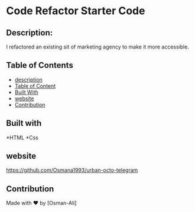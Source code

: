 # Code Refactor Starter Code

## Description:

I refactored an existing sit of marketing agency to make it more accessible.


## Table of Contents 
- [description](#description)
- [Table of Content](#Table-of-Content)
- [Built With](#Built-With)
- [website](#website)
- [Contribution](#Contribution)

## Built with
*HTML
*Css

## website
https://github.com/Osmana1993/urban-octo-telegram

## Contribution
Made with ❤️ by [Osman-Ali]
